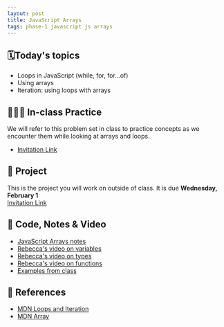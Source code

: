 ```yaml
---
layout: post
title: JavaScript Arrays
tags: phase-1 javascript js arrays
---
```


## 🗓️Today's topics

- Loops in JavaScript (while, for, for...of)
- Using arrays
- Iteration: using loops with arrays

## 👩🏽‍💻 In-class Practice

We will refer to this problem set in class to practice concepts as we encounter them while looking at arrays and loops.

- [Invitation Link](https://classroom.github.com/a/fCFkeOEz)

## 🎯 Project

This is the project you will work on outside of class. It is due **Wednesday, February 1**  
[Invitation Link](https://classroom.github.com/a/yYk08af-)

## 🦉 Code, Notes & Video

- [JavaScript Arrays notes](https://github.com/Momentum-Team-17/notes/blob/main/js-arrays.md)
- [Rebecca's video on variables](https://vimeo.com/showcase/7220986/video/426872305)
- [Rebecca's video on types](https://vimeo.com/showcase/7220986/video/426872279)
- [Rebecca's video on functions](https://vimeo.com/showcase/7220986/video/426872241)
- [Examples from class]()

## 🔖 References

- [MDN Loops and Iteration](https://developer.mozilla.org/en-US/docs/Web/JavaScript/Guide/Loops_and_iteration)
- [MDN Array](https://developer.mozilla.org/en-US/docs/Web/JavaScript/Reference/Global_Objects/Array)
